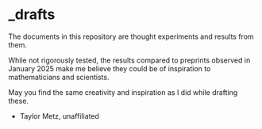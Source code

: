 # _drafts

The documents in this repository are thought experiments and results from them.

While not rigorously tested, the results compared to preprints observed in January 2025 make me believe they could be of inspiration to mathematicians and scientists.

May you find the same creativity and inspiration as I did while drafting these.

- Taylor Metz, unaffiliated 
